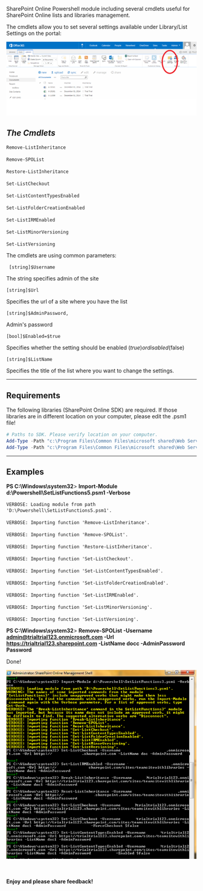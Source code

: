 SharePoint Online Powershell module including several cmdlets useful for SharePoint Online lists and libraries management.

The cmdlets allow you to set several settings available under Library/List Settings on the portal:

<img src="../Powershell Module for Managing SPO Lists/LibSettings.png">

## *The Cmdlets*
```
Remove-ListInheritance

Remove-SPOList

Restore-ListInheritance

Set-ListCheckout

Set-ListContentTypesEnabled

Set-ListFolderCreationEnabled

Set-ListIRMEnabled

Set-ListMinorVersioning

Set-ListVersioning
```
 

 

The cmdlets are using common parameters:
```
 [string]$Username
 ```
The string specifies admin of the site
```
[string]$Url
```
Specifies the url of a site where you have the list
```
[string]$AdminPassword,       
```
Admin's password
```
[bool]$Enabled=$true
```
Specifies whether the setting should be enabled ($true) or disabled ($false)
```
[string]$ListName
```
Specifies the title of the list where you want to change the settings.

<hr>

## **Requirements** 

The following libraries (SharePoint Online SDK) are required. If those libraries are in different location on your computer, please edit the .psm1 file!


```PowerShell
# Paths to SDK. Please verify location on your computer. 
Add-Type -Path "c:\Program Files\Common Files\microsoft shared\Web Server Extensions\15\ISAPI\Microsoft.SharePoint.Client.dll"  
Add-Type -Path "c:\Program Files\Common Files\microsoft shared\Web Server Extensions\15\ISAPI\Microsoft.SharePoint.Client.Runtime.dll"  
 ```
 
<hr>

## **Examples**

 

**PS C:\Windows\system32**> **Import-Module d:\Powershell\SetListFunctions5.psm1 -Verbose**
```
VERBOSE: Loading module from path 'D:\Powershell\SetListFunctions5.psm1'.

VERBOSE: Importing function 'Remove-ListInheritance'.

VERBOSE: Importing function 'Remove-SPOList'.

VERBOSE: Importing function 'Restore-ListInheritance'.

VERBOSE: Importing function 'Set-ListCheckout'.

VERBOSE: Importing function 'Set-ListContentTypesEnabled'.

VERBOSE: Importing function 'Set-ListFolderCreationEnabled'.

VERBOSE: Importing function 'Set-ListIRMEnabled'.

VERBOSE: Importing function 'Set-ListMinorVersioning'.

VERBOSE: Importing function 'Set-ListVersioning'.
```
**PS C:\Windows\system32**> **Remove-SPOList -Username admin@trialtrial123.onmicrosoft.com -Url https://trialtrial123.sharepoint.com -ListName docc -AdminPassword Password**

Done!

<img src="../Powershell Module for Managing SPO Lists/lif.png">

<br/><br/>
<b>Enjoy and please share feedback!</b>

 
